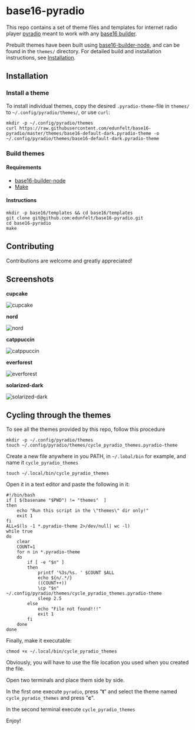# base16-pyradio
This repo contains a set of theme files and templates for internet radio player [pyradio](https://github.com/coderholic/pyradio) meant to work with any [base16 builder](https://github.com/base16-project/base16).

Prebuilt themes have been built using [base16-builder-node](https://github.com/base16-project/base16-builder-node), and can be found in the `themes/` directory. For detailed build and installation instructions, see [Installation](#installation).

## Installation
### Install a theme
To install individual themes, copy the desired `.pyradio-theme`-file in `themes/` to `~/.config/pyradio/themes/`, or use `curl`:

```
mkdir -p ~/.config/pyradio/themes
curl https://raw.githubusercontent.com/edunfelt/base16-pyradio/master/themes/base16-default-dark.pyradio-theme -o ~/.config/pyradio/themes/base16-default-dark.pyradio-theme
```

### Build themes
#### Requirements
- [base16-builder-node](https://github.com/base16-project/base16-builder-node)
- [Make](https://www.gnu.org/software/make/)

#### Instructions
```
mkdir -p base16/templates && cd base16/templates
git clone git@github.com:edunfelt/base16-pyradio.git
cd base16-pyradio
make
```

## Contributing
Contributions are welcome and greatly appreciated!

## Screenshots
**cupcake**

![cupcake](assets/cupcake.png)

**nord**

![nord](assets/nord.png)

**catppuccin**

![catppuccin](assets/catppuccin.png)

**everforest**

![everforest](assets/everforest.png)

**solarized-dark**

![solarized-dark](assets/solarized.png)


## Cycling through the themes

To see all the themes provided by this repo, follow this procedure

```
mkdir -p ~/.config/pyradio/themes
touch ~/.config/pyradio/themes/cycle_pyradio_themes.pyradio-theme
```

Create a new file anywhere in you PATH, in `~/.lobal/bin` for example, and name it `cycle_pyradio_themes`

```
touch ~/.local/bin/cycle_pyradio_themes
```

Open it in a text editor and paste the following in it:

```
#!/bin/bash
if [ $(basename "$PWD") != "themes"  ]
then
    echo "Run this script in the \"themes\" dir only!"
    exit 1
fi
ALL=$(ls -1 *.pyradio-theme 2>/dev/null| wc -l)
while true
do
    clear
    COUNT=1
    for n in *.pyradio-theme
    do
        if [ -e "$n" ]
        then
            printf '%3s/%s. ' $COUNT $ALL
            echo ${n/.*/}
            ((COUNT++))
            \cp "$n" ~/.config/pyradio/themes/cycle_pyradio_themes.pyradio-theme
            sleep 2.5
        else
            echo "File not found!!!"
            exit 1
        fi
    done
done
```

Finally, make it executable:

```
chmod +x ~/.local/bin/cycle_pyradio_themes
```

Obviously, you will have to use the file location you used when you created the file.

Open two terminals and place them side by side.

In the first one execute `pyradio`, press "**t**" and select the theme named `cycle_pyradio_themes` and press "**c**".

In the second terminal execute `cycle_pyradio_themes`

Enjoy!
